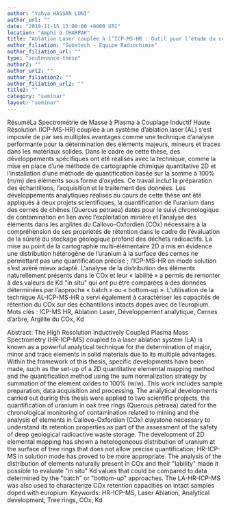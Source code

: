 ```yaml
---
author: "Yahya HASSAN LONI"
author_url: ""
date: "2019-11-15 13:00:00 +0000 UTC"
location: "Amphi G.CHARPAK"
title: "Ablation Laser couplée à l’ICP-MS-HR : Outil pour l’étude du comportement d’éléments d’intérêt dans l’environnement"
author_filiation: "Subatech - Equipe Radiochimie"
author_filiation_url: ""
type: "soutenance-thèse"
author2: ""
author_url2: ""
author_filiation2: ""
author_filiation_url2: ""
title2: ""
category: "seminar" 
layout: "seminar"
---
```

RésuméLa Spectrométrie de Masse à Plasma à Couplage Inductif Haute Résolution (ICP-MS-HR) couplée à un système d’ablation laser (AL) s’est imposée de par ses multiples avantages comme une technique d’analyse performante pour la détermination des éléments majeurs, mineurs et traces dans les matériaux solides. Dans le cadre de cette thèse, des développements spécifiques ont été réalisés avec la technique, comme la mise en place d’une méthode de cartographie chimique quantitative 2D et l’installation d’une méthode de quantification basée sur la somme à 100% (m/m) des éléments sous forme d’oxydes. Ce travail inclut la préparation des échantillons, l’acquisition et le traitement des données. Les développements analytiques réalisés au cours de cette thèse ont été appliqués à deux projets scientifiques, la quantification de l’uranium dans des cernes de chênes (Quercus petraea) datés pour le suivi chronologique de contamination en lien avec l’exploitation minière et l’analyse des éléments dans les argilites du Callovo-Oxfordien (COx) nécessaire à la compréhension de ses propriétés de rétention dans le cadre de l’évaluation de la sûreté du stockage géologique profond des déchets radioactifs. La mise au point de la cartographie multi-élémentaire 2D a mis en évidence une distribution hétérogène de l’uranium à la surface des cernes ne permettant pas une quantification précise ; l’ICP-MS-HR en mode solution s’est avéré mieux adapté. L’analyse de la distribution des éléments naturellement présents dans le COx et leur « labilité » a permis de remonter à des valeurs de Kd "in situ" qui ont pu être comparées à des données déterminées par l’approche « batch » ou « bottom-up ». L’utilisation de la technique AL-ICP-MS-HR a servi également à caractériser les capacités de rétention du COx sur des échantillons intacts dopés avec de l’europium.  Mots clés : ICP-MS HR, Ablation Laser, Développement analytique, Cernes d’arbre, Argilite du COx, Kd

Abstract: The High Resolution Inductively Coupled Plasma Mass Spectrometry (HR-ICP-MS) coupled to a laser ablation system (LA) is known as a powerful analytical technique for the determination of major, minor and trace elements in solid materials due to its multiple advantages. Within the framework of this thesis, specific developments have been made, such as the set-up of a 2D quantitative elemental mapping method and the quantification method using the sum normalization strategy by summation of the element oxides to 100% (w/w). This work includes sample preparation, data acquisition and processing. The analytical developments carried out during this thesis were applied to two scientific projects, the quantification of uranium in oak tree rings (Quercus petraea) dated for the chronological monitoring of contamination related to mining and the analysis of elements in Callovo-Oxfordian (COx) claystone necessary to understand its retention properties as part of the assessment of the safety of deep geological radioactive waste storage. The development of 2D elemental mapping has shown a heterogeneous distribution of uranium at the surface of tree rings that does not allow precise quantification; HR-ICP-MS in solution mode has proved to be more appropriate. The analysis of the distribution of elements naturally present in COx and their "lability" made it possible to evaluate "in situ" Kd values that could be compared to data determined by the "batch" or "bottom-up" approaches. The LA-HR-ICP-MS was also used to characterize COx retention capacities on intact samples doped with europium.  Keywords: HR-ICP-MS, Laser Ablation, Analytical development, Tree rings, COx, Kd

